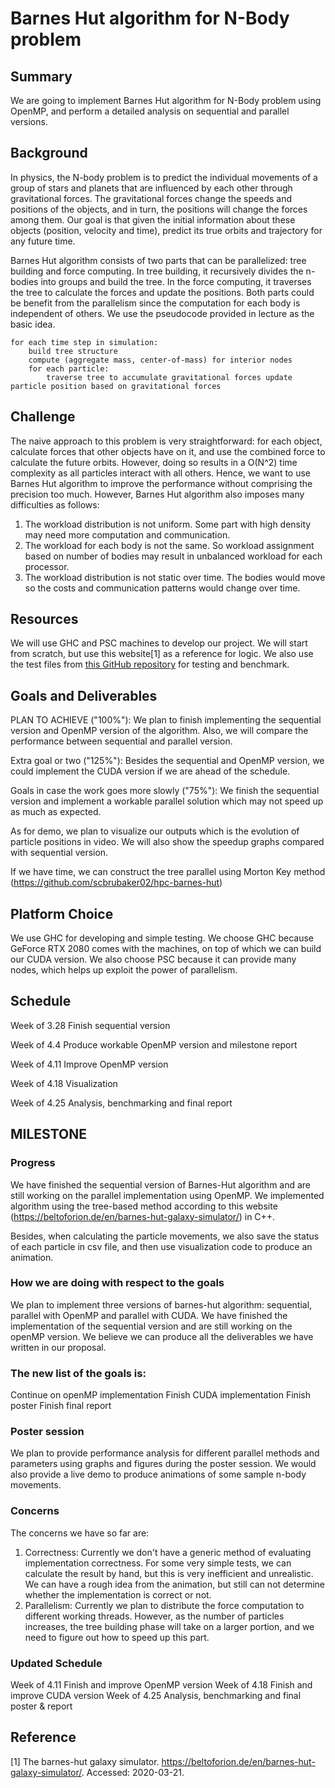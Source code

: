 # Barnes Hut algorithm for N-Body problem
## Summary
We are going to implement Barnes Hut algorithm for N-Body problem using OpenMP, and perform a detailed analysis on sequential and parallel versions.


## Background
In physics, the N-body problem is to predict the individual movements of a group of stars and planets that are influenced by each other through gravitational forces. The gravitational forces change the speeds and positions of the objects, and in turn, the positions will change the forces among them. Our goal is that given the initial information about these objects (position, velocity and time), predict its true orbits and trajectory for any future time. 

Barnes Hut algorithm consists of two parts that can be parallelized: tree building and force computing. In tree building, it recursively divides the n-bodies into groups and build the tree. In the force computing, it traverses the tree to calculate the forces and update the positions. Both parts could be benefit from the parallelism since the computation for each body is independent of others. We use the pseudocode provided in lecture as the basic idea.

```
for each time step in simulation:
    build tree structure
    compute (aggregate mass, center-of-mass) for interior nodes 
    for each particle:
        traverse tree to accumulate gravitational forces update particle position based on gravitational forces
```

## Challenge

The naive approach to this problem is very straightforward: for each object, calculate forces that other objects have on it, and use the combined force to calculate the future orbits. However, doing so results in a O(N^2) time complexity as all particles interact with all others. Hence, we want to use Barnes Hut algorithm to improve the performance without comprising the precision too much. However, Barnes Hut algorithm also imposes many difficulties as follows:
1. The workload distribution is not uniform. Some part with high density may need more computation and communication.
2. The workload for each body is not the same. So workload assignment based on number of bodies may result in unbalanced workload for each processor.
3. The workload distribution is not static over time. The bodies would move so the costs and communication patterns would change over time.

## Resources
We will use GHC and PSC machines to develop our project. We will start from scratch, but use this website[1] as a reference for logic. We also use the test files from [this GitHub repository](https://github.com/chindesaurus/BarnesHut-N-Body/tree/master/inputs) for testing and benchmark.

## Goals and Deliverables

PLAN TO ACHIEVE ("100\%"): We plan to finish implementing the sequential version and OpenMP version of the algorithm. Also, we will compare the performance between sequential and parallel version.

Extra goal or two ("125\%"): Besides the sequential and OpenMP version, we could implement the CUDA version if we are ahead of the schedule. 

Goals in case the work goes more slowly ("75\%"): We finish the sequential version and implement a workable parallel solution which may not speed up as much as expected. 

As for demo, we plan to visualize our outputs which is the evolution of particle positions in video. We will also show the speedup graphs compared with sequential version.

If we have time, we can construct the tree parallel using Morton Key method (https://github.com/scbrubaker02/hpc-barnes-hut)

## Platform Choice
We use GHC for developing and simple testing. We choose GHC because GeForce RTX 2080 comes with the machines, on top of which we can build our CUDA version. We also choose PSC because it can provide many nodes, which helps up exploit the power of parallelism.

## Schedule
Week of 3.28 Finish sequential version 

Week of 4.4 Produce workable OpenMP version and milestone report

Week of 4.11 Improve OpenMP version

Week of 4.18 Visualization

Week of 4.25 Analysis, benchmarking and final report

## MILESTONE

### Progress

We have finished the sequential version of Barnes-Hut algorithm and are still working on the parallel implementation using OpenMP. We implemented algorithm using the tree-based method according to this website (https://beltoforion.de/en/barnes-hut-galaxy-simulator/) in C++.

Besides, when calculating the particle movements, we also save the status of each particle in csv file, and then use visualization code to produce an animation.


### How we are doing with respect to the goals
We plan to implement three versions of barnes-hut algorithm: sequential, parallel with OpenMP and parallel with CUDA. We have finished the implementation of the sequential version and are still working on the openMP version. We believe we can produce all the deliverables we have written in our proposal.


### The new list of the goals is:
Continue on openMP implementation
Finish CUDA implementation
Finish poster
Finish final report


### Poster session
We plan to provide performance analysis for different parallel methods and parameters using graphs and figures during the poster session. We would also provide a live demo to produce animations of some sample n-body movements. 


### Concerns
The concerns we have so far are:
1. Correctness: Currently we don't have a generic method of evaluating implementation correctness. For some very simple tests, we can calculate the result by hand, but this is very inefficient and unrealistic. We can have a rough idea from the animation, but still can not determine whether the implementation is correct or not.
2. Parallelism: Currently we plan to distribute the force computation to different working threads. However, as the number of particles increases, the tree building phase will take on a larger portion, and we need to figure out how to speed up this part.

### Updated Schedule
Week of 4.11 Finish and improve OpenMP version
Week of 4.18 Finish and improve CUDA version
Week of 4.25 Analysis, benchmarking and final poster & report


## Reference
[1] The barnes-hut galaxy simulator. https://beltoforion.de/en/barnes-hut-galaxy-simulator/. Accessed: 2020-03-21.
